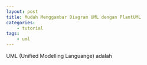 ```yaml
---
layout: post
title: Mudah Menggambar Diagram UML dengan PlantUML
categories:
    - tutorial
tags:
    - uml
---
```


UML (Unified Modelling Languange) adalah
